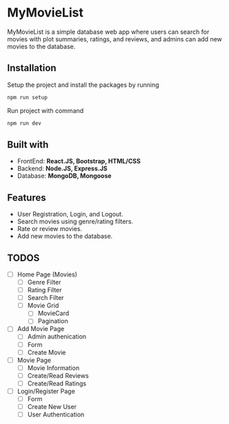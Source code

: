 # MyMovieList
MyMovieList is a simple database web app where users can search for movies with plot summaries, ratings, and reviews, and admins can add new movies to the database.

<h2>Installation</h2>

 Setup the project and install the packages by running
```bash
npm run setup
```
 Run project with command
```bash
npm run dev
```

<h2>Built with</h2>
<ul>
    <li>FrontEnd: <b> React.JS, Bootstrap, HTML/CSS </b></li>
    <li>Backend:  <b> Node.JS, Express.JS</b> </li>
    <li>Database: <b> MongoDB, Mongoose </b> </li>
</ul>

<h2> Features </h2>
<ul>
    <li> User Registration, Login, and Logout.</li>
    <li> Search movies using genre/rating filters.</li>
    <li> Rate or review movies.</li>
    <li> Add new movies to the database.</li>
</ul>

## TODOS

- [ ] Home Page (Movies)
  - [ ] Genre Filter
  - [ ] Rating Filter
  - [ ] Search Filter
  - [ ] Movie Grid
    - [ ] MovieCard
    - [ ] Pagination

- [ ] Add Movie Page
  - [ ] Admin authenication
  - [ ] Form
  - [ ] Create Movie

- [ ] Movie Page
  - [ ] Movie Information
  - [ ] Create/Read Reviews
  - [ ] Create/Read Ratings

- [ ] Login/Register Page
  - [ ] Form
  - [ ] Create New User
  - [ ] User Authentication